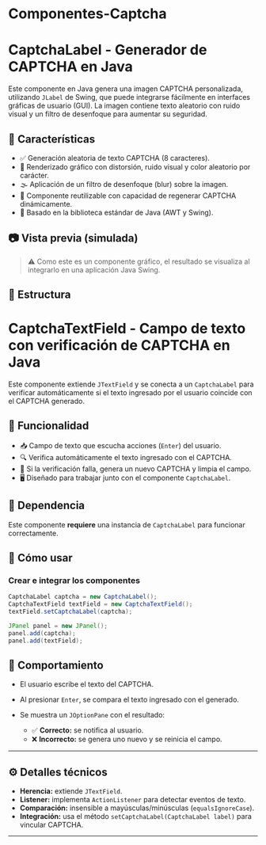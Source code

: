 # Componentes-Captcha

# CaptchaLabel - Generador de CAPTCHA en Java

Este componente en Java genera una imagen CAPTCHA personalizada, utilizando `JLabel` de Swing, que puede integrarse fácilmente en interfaces gráficas de usuario (GUI). La imagen contiene texto aleatorio con ruido visual y un filtro de desenfoque para aumentar su seguridad.

## 🧩 Características

- ✅ Generación aleatoria de texto CAPTCHA (8 caracteres).
- 🎨 Renderizado gráfico con distorsión, ruido visual y color aleatorio por carácter.
- 🌫️ Aplicación de un filtro de desenfoque (blur) sobre la imagen.
- 🔁 Componente reutilizable con capacidad de regenerar CAPTCHA dinámicamente.
- 🧱 Basado en la biblioteca estándar de Java (AWT y Swing).

## 📷 Vista previa (simulada)

> ⚠️ Como este es un componente gráfico, el resultado se visualiza al integrarlo en una aplicación Java Swing.

## 📁 Estructura

# CaptchaTextField - Campo de texto con verificación de CAPTCHA en Java

Este componente extiende `JTextField` y se conecta a un `CaptchaLabel` para verificar automáticamente si el texto ingresado por el usuario coincide con el CAPTCHA generado.

## 🔐 Funcionalidad

- 📥 Campo de texto que escucha acciones (`Enter`) del usuario.
- 🔍 Verifica automáticamente el texto ingresado con el CAPTCHA.
- 🔄 Si la verificación falla, genera un nuevo CAPTCHA y limpia el campo.
- 🖥️ Diseñado para trabajar junto con el componente `CaptchaLabel`.

  
## 🔗 Dependencia

Este componente **requiere** una instancia de `CaptchaLabel` para funcionar correctamente.

## 🚀 Cómo usar

### Crear e integrar los componentes

```java
CaptchaLabel captcha = new CaptchaLabel();
CaptchaTextField textField = new CaptchaTextField();
textField.setCaptchaLabel(captcha);

JPanel panel = new JPanel();
panel.add(captcha);
panel.add(textField);
```
## 🧾 Comportamiento

- El usuario escribe el texto del CAPTCHA.
- Al presionar `Enter`, se compara el texto ingresado con el generado.
- Se muestra un `JOptionPane` con el resultado:

  - ✅ **Correcto:** se notifica al usuario.
  - ❌ **Incorrecto:** se genera uno nuevo y se reinicia el campo.

---

## ⚙️ Detalles técnicos

- **Herencia:** extiende `JTextField`.
- **Listener:** implementa `ActionListener` para detectar eventos de texto.
- **Comparación:** insensible a mayúsculas/minúsculas (`equalsIgnoreCase`).
- **Integración:** usa el método `setCaptchaLabel(CaptchaLabel label)` para vincular CAPTCHA.

---

